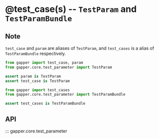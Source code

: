 # @test_case(s) -- `TestParam` and `TestParamBundle`

## Note

`test_case` and `param` are aliases of `TestParam`, and `test_cases` is a alias of `TestParamBundle` respectively.

```python
from gapper import test_case, param
from gapper.core.test_parameter import TestParam

assert param is TestParam
assert test_case is TestParam
```

```python
from gapper import test_cases
from gapper.core.test_parameter import TestParamBundle

assert test_cases is TestParamBundle
```

## API
::: gapper.core.test_parameter